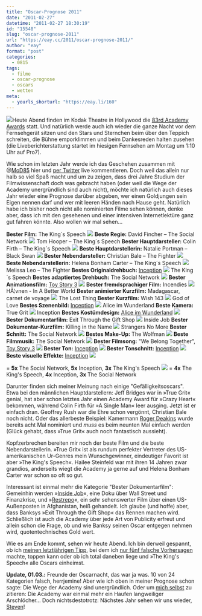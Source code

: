 ```yaml
---
title: "Oscar-Prognose 2011"
date: "2011-02-27"
datetime: "2011-02-27 18:30:19"
id: "15548"
slug: "oscar-prognose-2011"
url: "https://eay.cc/2011/oscar-prognose-2011/"
author: "eay"
format: "post"
categories:
  - 0815
tags:
  - filme
  - oscar-prognose
  - oscars
  - wetten
meta:
  - yourls_shorturl: "https://eay.li/160"
---
```


![](https://eay.cc/uploads/2010/oscar.jpg)Heute Abend finden im Kodak Theatre in Hollywood die [83rd Academy Awards](http://en.wikipedia.org/wiki/83rd_Academy_Awards) statt. Und natürlich werde auch ich wieder die ganze Nacht vor dem Fernsehgerät sitzen und den Stars und Sternchen beim über den Teppich schreiten, die Bühne emporklimmen und beim Dankesreden halten zusehen (die Liveberichterstattung startet im hiesigen Fernsehen am Montag um 1:10 Uhr auf Pro7).

Wie schon im letzten Jahr werde ich das Geschehen zusammen mit @[MoD85](http://twitter.com/MoD85) hier und [per Twitter](http://twitter.com/Eay) live kommentieren. Doch weil das allein nur halb so viel Spaß macht und um zu zeigen, dass drei Jahre Studium der Filmwissenschaft doch was gebracht haben (oder weil die Wege der Academy unergründlich sind auch nicht), möchte ich natürlich auch dieses Jahr wieder eine Prognose darüber abgeben, wer einen Goldjungen sein Eigen nennen darf und wer mit leeren Händen nach Hause geht. Natürlich habe ich bisher noch nicht alle nominierten Filme sehen können, denke aber, dass ich mit den gesehenen und einer intensiven Internetlektüre ganz gut fahren könnte. Also wollen wir mal sehen...

**Bester Film:** The King´s Speech ![](https://eay.cc/uploads/2011/icon_check.png) **Beste Regie:** David Fincher – The Social Network ![](https://eay.cc/uploads/2011/icon_cross.png) Tom Hooper – The King´s Speech **Bester Hauptdarsteller:** Colin Firth – The King´s Speech ![](https://eay.cc/uploads/2011/icon_check.png) **Beste Hauptdarstellerin:** Natalie Portman – Black Swan ![](https://eay.cc/uploads/2011/icon_check.png) **Bester Nebendarsteller:** Christian Bale – The Fighter ![](https://eay.cc/uploads/2011/icon_check.png) **Beste Nebendarstellerin:** Helena Bonham Carter – The King´s Speech ![](https://eay.cc/uploads/2011/icon_cross.png) Melissa Leo – The Fighter **Bestes Originaldrehbuch:** [Inception](//eay.cc/2010/review-rundumschlag-11/) ![](https://eay.cc/uploads/2011/icon_cross.png) The King´s Speech **Bestes adaptiertes Drehbuch:** The Social Network ![](https://eay.cc/uploads/2011/icon_check.png) **Bester Animationsfilm:** [Toy Story 3](//eay.cc/2010/review-rundumschlag-11/) ![](https://eay.cc/uploads/2011/icon_check.png) **Bester fremdsprachiger Film:** Incendies ![](https://eay.cc/uploads/2011/icon_cross.png) HÃ¦vnen - In A Better World **Bester animierter Kurzfilm:** Madagascar, carnet de voyage ![](https://eay.cc/uploads/2011/icon_cross.png) The Lost Thing **Bester Kurzfilm:** Wish 143 ![](https://eay.cc/uploads/2011/icon_cross.png) God of Love **Bestes Szenenbild:** [Inception](//eay.cc/2010/review-rundumschlag-11/) ![](https://eay.cc/uploads/2011/icon_cross.png) Alice im Wunderland **Beste Kamera:** True Grit ![](https://eay.cc/uploads/2011/icon_cross.png) Inception **Bestes Kostümdesign:** [Alice im Wunderland](//eay.cc/2010/review-rundumschlag-9-teil-1/) ![](https://eay.cc/uploads/2011/icon_check.png) **Bester Dokumentarfilm:** Exit Through the Gift Shop ![](https://eay.cc/uploads/2011/icon_cross.png) Inside Job **Bester Dokumentar-Kurzfilm:** Killing in the Name ![](https://eay.cc/uploads/2011/icon_cross.png) Strangers No More **Bester Schnitt:** The Social Network ![](https://eay.cc/uploads/2011/icon_check.png) **Bestes Make-Up:** The Wolfman ![](https://eay.cc/uploads/2011/icon_check.png) **Beste Filmmusik:** The Social Network ![](https://eay.cc/uploads/2011/icon_check.png) **Bester Filmsong:** "We Belong Together", [Toy Story 3](//eay.cc/2010/review-rundumschlag-11/) ![](https://eay.cc/uploads/2011/icon_check.png) **Bester Ton:** [Inception](//eay.cc/2010/review-rundumschlag-11/) ![](https://eay.cc/uploads/2011/icon_check.png) **Bester Tonschnitt:** [Inception](//eay.cc/2010/review-rundumschlag-11/) ![](https://eay.cc/uploads/2011/icon_check.png) **Beste visuelle Effekte:** [Inception](//eay.cc/2010/review-rundumschlag-11/) ![](https://eay.cc/uploads/2011/icon_check.png)

\= **5x** The Social Network, **5x** Inception, **3x** The King's Speech ![](https://eay.cc/uploads/2011/icon_cross.png) \= **4x** The King's Speech, **4x** Inception, **3x** The Social Network

Darunter finden sich meiner Meinung nach einige "Gefälligkeitsoscars". Etwa bei den männlichen Hauptdarstellern: Jeff Bridges war in »True Grit« genial, hat aber schon letztes Jahr einen Academy Award für »Crazy Heart« bekommen, während Colin Firth für »A Single Man« leer ausging. Jetzt ist er einfach dran. Geoffrey Rush war die Ehre schon vergönnt, Christian Bale noch nicht. Oder das allerbeste Beispiel: Kamermann [Roger Deakins](http://www.imdb.com/name/nm0005683/) wurde bereits acht Mal nominiert und _muss_ es beim neunten Mal einfach werden (Glück gehabt, dass »True Grit« auch noch fantastisch aussieht).

Kopfzerbrechen bereiten mir noch der beste Film und die beste Nebendarstellerin. »True Grit« ist als rundum perfekter Vertreter des US-amerikanischen Ur-Genres mein Wunschgewinner, eindeutiger Favorit ist aber »The King's Speech«. Hailee Steinfeld war mit ihren 14 Jahren zwar grandios, anderseits wiegt die Academy ja gerne auf und Helena Bonham Carter war schon so oft so gut.

Interessant ist einmal mehr die Kategorie "Bester Dokumentarfilm": Gemeinhin werden »[Inside Job](http://www.youtube.com/watch?v=X2DRm5ES-uA)«, eine Doku über Wall Street und Finanzkrise, und »[Restrepo](http://www.youtube.com/watch?v=-DjqR6OucBc)«, ein sehr sehenswerter Film über einen US-Außenposten in Afghanistan, heiß gehandelt. Ich glaube (und hoffe) aber, dass Banksys »Exit Through the Gift Shop« das Rennen machen wird. Schließlich ist auch die Academy über jede Art von Publicity erfreut und allein schon die Frage, ob und wie Banksy seinen Oscar entgegen nehmen wird, quotentechnisches Gold wert.

Wie es am Ende kommt, sehen wir heute Abend. Ich bin derweil gespannt, ob ich [meinen letztjährigen Tipp](//eay.cc/2010/oscar-prognose-2010/), bei dem ich [nur fünf falsche Vorhersagen](//eay.cc/2010/stand-der-dinge-2/) machte, toppen kann oder ob ich total daneben liege und »The King's Speech« alle Oscars einheimst.

**Update, 01.03.:** Freunde der Oscarnacht, das war ja was. 10 von 24 Kategorien falsch, herrjemine! Aber wie ich oben in meiner Prognose schon sagte: Die Wege der Academy sind unergründlich. Oder um [mich selbst](https://twitter.com/Eay/status/42061994173407232) zu zitieren: Die Academy war einmal mehr ein Haufen langweiliger Arschlöcher... Doch nichtsdestotrotz: Nächstes Jahr sehen wir uns wieder, [Steven](http://de.wikipedia.org/wiki/Steven_G%C3%A4tjen)!
